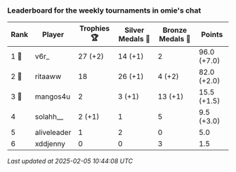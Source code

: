 ### Leaderboard for the weekly tournaments in omie's chat
| Rank | Player | Trophies 🏆 | Silver Medals 🥈 | Bronze Medals 🥉 | Points |
|------|--------|-------------|------------------|------------------|--------|
| 1 🥇 | v6r_ | 27 (+2) | 14 (+1) | 2 | 96.0 (+7.0) |
| 2 🥈 | ritaaww | 18 | 26 (+1) | 4 (+2) | 82.0 (+2.0) |
| 3 🥉 | mangos4u | 2 | 3 (+1) | 13 (+1) | 15.5 (+1.5) |
| 4 | solahh__ | 2 (+1) | 1 | 5 | 9.5 (+3.0) |
| 5 | aliveleader | 1 | 2 | 0 | 5.0 |
| 6 | xddjenny | 0 | 0 | 3 | 1.5 |

_Last updated at 2025-02-05 10:44:08 UTC_